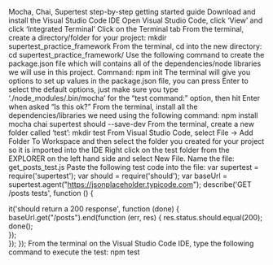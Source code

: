 Mocha, Chai, Supertest step-by-step getting started guide
Download and install the Visual Studio Code IDE
Open Visual Studio Code, click ‘View’ and click ‘Integrated Terminal’
Click on the Terminal tab
From the terminal, create a directory/folder for your project: mkdir supertest_practice_framework
From the terminal, cd into the new directory: cd supertest_practice_framework/
Use the following command to create the package.json file which will contains all of the dependencies/node libraries we will use in this project. Command: npm init 
The terminal will give you options to set up values in the package.json file, you can press Enter to select the default options, just make sure you type ‘./node_modules/.bin/mocha’ for the “test command:” option, then hit Enter when asked “Is this ok?”
From the terminal, install all the dependencies/libraries we need using the following command: npm install mocha chai supertest should --save-dev
From the terminal, create a new folder called ‘test’: mkdir test
From Visual Studio Code, select File -> Add Folder To Workspace and then select the folder you created for your project so it is imported into the IDE
Right click on the test folder from the EXPLORER on the left hand side and select New File. Name the file: get_posts_test.js
Paste the following test code into the file:
var supertest = require('supertest'); 
var should = require('should'); 
var baseUrl = supertest.agent("https://jsonplaceholder.typicode.com");
describe('GET /posts tests', function () {

it('should return a 200 response', function (done) {
   baseUrl.get("/posts").end(function (err, res) {                    res.status.should.equal(200);           
 done();      
    });  
  });
});
From the terminal on the Visual Studio Code IDE, type the following command to execute the test: npm test
